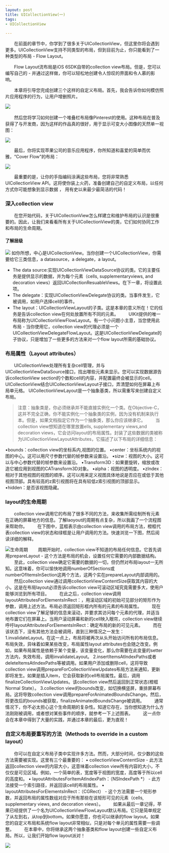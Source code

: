 ```yaml
---
layout: post
title: UICollectionView(一)
tags: 
- UICollectionView
 
---
```


　　在前面的章节中，你学到了很多关于UICollectionView，但这里你将会遇到更多。UICollectionView支持不同类型的布局，但到目前为止，你只能看到了一种类型的布局 - Flow Layout。

　　Flow Layout流布局是iOS 6SDK自带的collection view布局。但是，您可以编写自己的 - 并通过这样做，你可以轻松地创建令人惊叹的界面和令人慕的影响。

　　本章将引导您完成创建三个这样的自定义布局。首先，我会告诉你如何模仿照片应用程序的行为，让用户增删照片。

![](http://upload-images.jianshu.io/upload_images/1670295-964bdaf80ce790ed.png?imageMogr2/auto-orient/strip%7CimageView2/2/w/1240) 

　　然后您将学习如何创建一个堆叠栏布局像Pi​​nterest的使用。这种布局在普及获得了与开发商，因为这样的作品真的很好，用于显示可变大小图像的天然单一视图：

![](http://upload-images.jianshu.io/upload_images/1670295-19ca997b74ab8101.png?imageMogr2/auto-orient/strip%7CimageView2/2/w/1240)

　　最后，你将实现苹果公司的音乐应用程序，你所知道和喜爱的简单而优雅，“Cover Flow”的布局： 

![](http://upload-images.jianshu.io/upload_images/1670295-fdc188826cef7cb8.png?imageMogr2/auto-orient/strip%7CimageView2/2/w/1240)

　　最重要的是，让你的手指编码涂满这些布局，您将非常熟悉UICollectionView API。这将使你装上火药，准备创建自己的自定义布局，以任何方式你可能想象到显示数据 ， 用有史以来最少最简洁的代码！
### 深入collection  view
　　在您开始代码，关于UICollectionView怎么样建立和维护布局的认识是很重要的。因此，让我们来看看所有关于UICollectionView的类，它们如何协同工作和布局的生命周期。

#### 了解层级

![](http://upload-images.jianshu.io/upload_images/1670295-03a553978b652678.png?imageMogr2/auto-orient/strip%7CimageView2/2/w/1240)
如你所想，中心是UICollectionView。当你创建一个UICollectionView，你需要给它三类信息，a datasource，a delegate，a layout。

* The data source:实现UICollectionViewDataSource协议的类。它的主要任务是提供显示的数据，并为每个元素（cells, supplementaryviews, and decoration views）返回UICollectionResuableViews。在下一章，将设置此项。
* The delegate：实现UICollectionViewDelegate协议的类。当事件发生，它被调用，如用户选择cell的事件。
* The layout：UICollectionViewLayout的子类。这是本章的意义所在！它的任务是告诉collection view在何处放置所有不同的元素。
  　　UIKit提供的唯一布局称为UICollectionViewFlowLayout。有一个小问题小主意，当您使用此布局 - 当你使用它，collection view的代理必须是一个UICollectionViewDelegateFlowLayout。这是UICollectionViewDelegate的子协议，只是增加了一些更多的方法来对一个flow layout所需的基础协议。

### 布局属性（Layout attributes）
　　UICollectionView处理所有复杂cell管理，并与UICollectionViewDataSource接口，找出哪些元素来显示。您可以实现数据源告诉collectionView section的个数和cell的内容，并配置最终会被显示的cell。
UICollectionView结合UICollectionViewLayout子接口，弄清楚如何在屏幕上布局单元格。 UICollectionViewLayout是一个抽象基类，所以需重写来创建自定义布局。
>注意：抽象类是，你必须继承并不能直接实例化一个类。在Objective-C，这并不完全正确，你不能实例化一个抽象类的实例，因为没有机制来执行本。但是，如果文档指定它作为一个抽象类，那么你应该继承它。
>　　当collection view想知道在哪里放置ells, supplementary views,and decoration views，它会访问layout的布局属性。封装了这些数据的类被称为UICollectionViewLayoutAttributes，它描述了以下布局的详细信息：

•bounds：collection view的坐标系内,视图的位置。
•center：坐标系统内的视图的中心。这可以用尺寸参数代替的帧参数来设置沿。
•sizw：视图的大小。这可以与中心参数代替的帧参数来设置沿。
•Transform3D：如果要旋转，缩放或改造它被应用到视图的CATransform3D对象。
•alpha：视图的透明度。
•zIndex：相对于其他视图的视图的顺序。这可以用来定义视图具体地说是否应在或低于其他视图顶部。具有较高的z索引视图将在具有较低z索引视图的顶部显示。
•hidden：是否该视图隐藏。

### layout的生命周期
　　collection view调用它的布局了很多不同的方法，来收集所需绘制所有元素在正确的屏幕地方的信息。了解laoyout的周期有点复杂，所以我画了一个流程图来帮助你。
　　在下图中，蓝框表示由collection view调用的布局方法，橙框代表collection view的状态和绿框是让用户调用的方法。快速浏览一下图，然后阅读详细的解释。

![生命周期](http://upload-images.jianshu.io/upload_images/1670295-508c0e2c650a1490.png?imageMogr2/auto-orient/strip%7CimageView2/2/w/1240)
　　周期开始时，collection view不知道的布局任何信息。它首先调用prepareLayout - 这个方法是布局的机会，设置任何它需要的内部数据结构。
　　至此，collection view确定它需要的数据的一切，但仍然对布局layout一无所知。这意味着，你可以愉快地调用numberOfSections或numberOfItemsInSection这两个方法，这两个实在prepareLayout内部调用的。
　　然后collection view通过调用collectionViewContentSize获取其内容的大小。这是在布局layout必须告诉collection view可滚动区域究竟需要多大，使用户能够浏览到所有项目。
　　在此之后，collection view调用layoutAttributesForElementsInRect：，用滚动区域的初始可见部分的矩形作为参数，调用上述方法。布局必须返回矩形框内所有的元素的布局属性。
　　现在collection view了解足够的信息来滚动，并要求其访问每个元素的代理，并适当地布置它们在屏幕上。当用户滚动屏幕和新的cell映入眼帘，collection view继续呼吁layoutAttributesForElementsInRect：确定布局的新的可见元素。
　　而在该状态下，没有其他方法会被调用，直到三种情况之一发生：
1.invalidateLayout。在这一点上，布局将被再次从头开始访问所有的布局信息。布局失效，异味着如果某些改变，布局属性layout attributes也会随之改变。例如，如果布局属性是依赖于某个变量，该变量变化，那么你需要在此变量的setter方法内，失效布局，调用invalidateLayout。
2.insertItemsAtIndexPaths或者deleteItemsAtIndexPaths等被调用。如果用户添加或删除cell，这将导致collection view调用prepareForCollectionViewUpdates布局方法来通知，更新即将发生。如果是插入item，它会获取新的cell布局属性​​。最后，调用finalizeCollectionViewUpdates。该collection view然后返回到正常状态(橙框 Normal State）。
3.collection view的bounds改变，如切换横竖屏，重排屏幕布局。这将导致collection view调用prepareForAnimatedBoundsChange。然后，将更改后的bounds被获取，finalizeAnimatedBoundsChange被调用。
　　通常情况下，你不必太担心这个生命周期的复杂性。知道它存在，当你想知道为什么方法刚刚被调用，或者想对某些事件的顺序，就参考一下上述图表。
　　这一点你会在本章中得到了大量的实践，并通过本章的最后，更为直观！
### 自定义布局要重写的方法（Methods to override in a custom layout）
　　你可以在自定义布局子类中实现许多方法。然而，大部分时间，仅少数​​的这些方法需要被实现。这里有三个最重要的：
• collectionViewContentSize - 此方法返回collection view的内容大小，这意味着collection view所有内容的大小，不仅仅是可见区域。例如，一个简单的表，宽度等于视图的宽度，高度等于所以cell的高度和。
• layoutAttributesForItemAtIndexPath：（NSIndexPath *） - 此方法接受一个索引路径，并返回该cell的布局属性。
• layoutAttributesForElementsInRect：（CGRect） - 这个方法需要一个矩形参数，并返回布局的属性数组对应于所有那些在该矩形可见的元素（cells, supplementary views, and decoration views）。
　　如果从最后一章记得，苹果已经提供了一个名为UICollectionViewFlowLayout默认布局。它只是简单规定了从左到右，从top到bottom。如果你愿意，你也可以继承的flow layout。如果您的自定义布局和系统flow layout非常相似，只是对每个单元的属性需要一些调整。
　　在本章中，你将继承这两个抽象基类和flow layout创建一些自定义布局。所以，让我们开始flow layout派对！

![](http://upload-images.jianshu.io/upload_images/1670295-b537bb00c5e879a5.png?imageMogr2/auto-orient/strip%7CimageView2/2/w/1240)